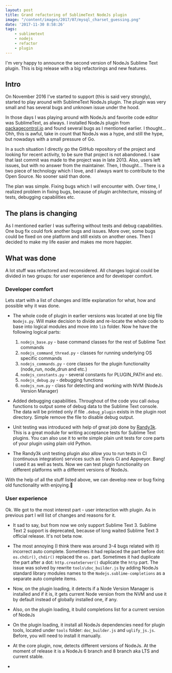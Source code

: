 ```yaml
---
layout: post
title: Grand refactoring of SublimeText NodeJs plugin
image: "/content/images/2017/07/mysql_charset_guessing.png"
date: '2017-11-30 8:58:26'
tags:
    - sublimetext
    - nodejs
    - refactor
    - plugin
---
```


I'm very happy to announce the second version of NodeJs Sublime Text plugin. 
This is big release with a big refactorings and new features.

## Intro

On November 2016 I've started to support (this is said very strongly), 
started to play around with SublimeText NodeJs plugin. The plugin was very 
small and has several bugs and unknown issue under the hood.

In those days I was playing around with NodeJs and favorite code editor was 
SublimeText, as always. I installed NodeJs plugin from 
[packagecontrol.io](https://packagecontrol.io) and found several bugs as I 
mentioned earlier. I thought... Ohh, this is awful, take in count that NodeJs
was a hype, and still the hype, but nowadays with a small pressure of Go.

In a such situation I directly go the GitHub repository of the project and 
looking for recent activity, to be sure that project is not abandoned. I saw 
that last commit was made to the project was in late 2013. Also, users left 
issues, but with no answer from the maintainer. Then, I thought... There is a 
two piece of technology which I love, and I always want to contribute to the 
Open Source. No sooner said than done. 

The plan was simple. Fixing bugs which I will encounter with. Over time, I 
realized problem in fixing bugs, because of plugin architecture, missing of 
tests, debugging capabilities etc.

## The plans is changing

As I mentioned earlier I was suffering without tests and debug capabilities. 
One bug fix could fork another bugs and issues. More over, some bugs could be 
fixed on one platform and still exists on another ones. Then I decided to make 
my life easier and makes me more happier.

## What was done

A lot stuff was refactored and reconsidered. All changes logical could be 
divided in two groups: for user experience and for developer comfort.

### Developer comfort
Lets start with a list of changes and little explanation for what, how and 
possible why it was done.
- The whole code of plugin in earlier versions was located at one big file 
`Nodejs.py`. Will make decision to divide and re-locate the whole code to base 
into logical modules and move into `lib` folder. Now he have the following 
logical parts:
    1. `nodejs_base.py` - base command classes for the rest of Sublime Text commands
    2. `nodejs_command_thread.py` - classes for running underlying OS specific commands
    3. `nodejs_commands.py` - core classes for the plugin functionality (node_run, node_drun and etc.)
    4. `nodejs_constants.py` - several constants for PLUGIN_PATH and etc.
    5. `nodejs_debug.py` - debugging functions
    6. `nodejs_nvm.py` - class for detecting and working with NVM (NodeJs Version Manager)

- Added debugging capabilities. Throughout of the code you call `debug` functions 
to output some of debug data to the Sublime Text console. The data will be printed 
only if file `.debug_plugin` exists in the plugin root directory. Simple remove 
the file to disable debug output.

- Unit testing was introduced with help of great job done by [Randy3k](https://github.com/randy3k/UnitTesting).
This is a great module for writing acceptance tests for Sublime Text 
plugins. You can also use it to write simple plain unit tests for core parts 
of your plugin using plain old Python.

- The Randy3k unit testing plugin also allow you to run tests in CI (continuous 
integration) services such as Travis Ci and Appveyor. Bang! I used it as well as 
tests. Now we can test plugin functionality on different platforms with a 
different versions of NodeJs.

With the help of all the stuff listed above, we can develop new or bug fixing 
old functionality with enjoying.🕺

### User experience

Ok. We got to the most interest part - user interaction with plugin. As in 
previous part I will list of changes and reasons for it.
- It sad to say, but from now we only support Sublime Text 3. Sublime Text 2 
support is deprecated, because of long waited Sublime Text 3 official release.
It's not beta now.

- The most annoying (I think there was around 3-4 bugs related with it) incorrect 
auto complete. Sometimes it had replaced the part before dot: `os.chdir()`, 
`chdir()` replaced the `os.` part. Sometimes it had duplicate the part after a 
dot: `http.createServer()` duplicate the `http` part. The issue was solved by 
rewrite `tools\doc_builder.js` by adding NodeJs standard library modules names 
to the `Nodejs.sublime-completions` as a separate auto complete items.

- Now, on the plugin loading, it detects if a Node Version Manager is installed 
and if it is, it gets current Node version from the NVM and use it by default 
instead of globally installed one, if any.

- Also, on the plugin loading, it build completions list for a current version of 
NodeJs

- On the plugin loading, it install all NodeJs dependencies need for plugin tools, 
located under `tools` folder: `doc_builder.js` and `uglify_js.js`. Before, you 
will need to install it manually.

- At the core plugin, now, detects different versions of NodeJs. At the moment 
of release it is a NodeJs 6 branch and 8 branch aka LTS and current stable.

-  